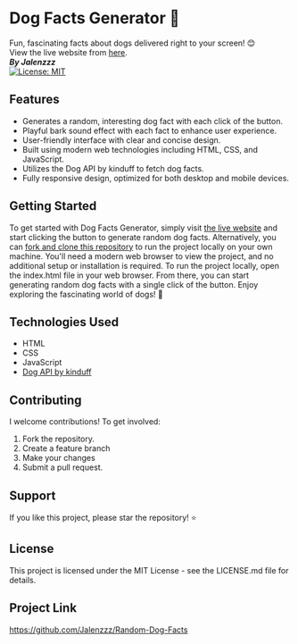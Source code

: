 # Dog Facts Generator 🐶

Fun, fascinating facts about dogs delivered right to your screen! 😊  
View the live website from [here](https://jalenzzz.github.io/Random-Dog-Facts/).  
**_By Jalenzzz_**  
[![License: MIT](https://img.shields.io/badge/License-MIT-yellow.svg)](LICENSE.md)

## Features

- Generates a random, interesting dog fact with each click of the button.
- Playful bark sound effect with each fact to enhance user experience.
- User-friendly interface with clear and concise design.
- Built using modern web technologies including HTML, CSS, and JavaScript.
- Utilizes the Dog API by kinduff to fetch dog facts.
- Fully responsive design, optimized for both desktop and mobile devices.

## Getting Started

To get started with Dog Facts Generator, simply visit [the live website](https://jalenzzz.github.io/Random-Dog-Facts/) and start clicking the button to generate random dog facts.
Alternatively, you can [fork and clone this repository](https://github.com/Jalenzzz/Random-Dog-Facts/) to run the project locally on your own machine. You'll need a modern web browser to view the project, and no additional setup or installation is required.
To run the project locally, open the index.html file in your web browser. From there, you can start generating random dog facts with a single click of the button.
Enjoy exploring the fascinating world of dogs! 🐶

## Technologies Used

- HTML
- CSS
- JavaScript
- [Dog API by kinduff](https://dogapi.dog/api/v2/facts)

## Contributing

I welcome contributions! To get involved:

1. Fork the repository.
2. Create a feature branch
3. Make your changes
4. Submit a pull request.

## Support

If you like this project, please star the repository! ⭐

## License

This project is licensed under the MIT License - see the LICENSE.md file for details.

## Project Link

https://github.com/Jalenzzz/Random-Dog-Facts
